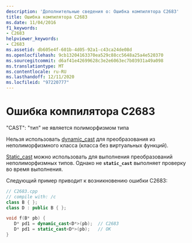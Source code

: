 ```yaml
---
description: 'Дополнительные сведения о: Ошибка компилятора C2683'
title: Ошибка компилятора C2683
ms.date: 11/04/2016
f1_keywords:
- C2683
helpviewer_keywords:
- C2683
ms.assetid: db605e4f-601b-4d05-92a1-c43ca24de08d
ms.openlocfilehash: 9cb13204163370ea529c88cc5648a25a4e520370
ms.sourcegitcommit: d6af41e42699628c3e2e6063ec7b03931a49a098
ms.translationtype: MT
ms.contentlocale: ru-RU
ms.lasthandoff: 12/11/2020
ms.locfileid: "97220777"
---
```

# <a name="compiler-error-c2683"></a>Ошибка компилятора C2683

"CAST": "тип" не является полиморфизмом типа

Нельзя использовать [dynamic_cast](../../cpp/dynamic-cast-operator.md) для преобразования из неполиморфизмного класса (класса без виртуальных функций).

[Static_cast](../../cpp/static-cast-operator.md) можно использовать для выполнения преобразований неполиморфизмных типов. Однако не **`static_cast`** выполняет проверку во время выполнения.

Следующий пример приводит к возникновению ошибки C2683:

```cpp
// C2683.cpp
// compile with: /c
class B { };
class D : public B { };

void f(B* pb) {
   D* pd1 = dynamic_cast<D*>(pb);  // C2683
   D* pd1 = static_cast<D*>(pb);   // OK
}
```
